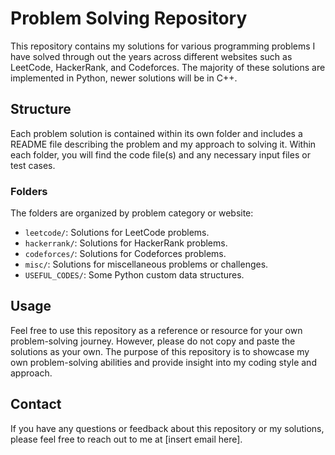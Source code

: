 # Problem Solving Repository

This repository contains my solutions for various programming problems I have solved through out the years across different websites such as LeetCode, HackerRank, and Codeforces. The majority of these solutions are implemented in Python, newer solutions will be in C++.

## Structure

Each problem solution is contained within its own folder and includes a README file describing the problem and my approach to solving it. Within each folder, you will find the code file(s) and any necessary input files or test cases.

### Folders

The folders are organized by problem category or website:

- `leetcode/`: Solutions for LeetCode problems.
- `hackerrank/`: Solutions for HackerRank problems.
- `codeforces/`: Solutions for Codeforces problems.
- `misc/`: Solutions for miscellaneous problems or challenges.
- `USEFUL_CODES/`: Some Python custom data structures.

## Usage

Feel free to use this repository as a reference or resource for your own problem-solving journey. However, please do not copy and paste the solutions as your own. The purpose of this repository is to showcase my own problem-solving abilities and provide insight into my coding style and approach.

## Contact

If you have any questions or feedback about this repository or my solutions, please feel free to reach out to me at [insert email here].

